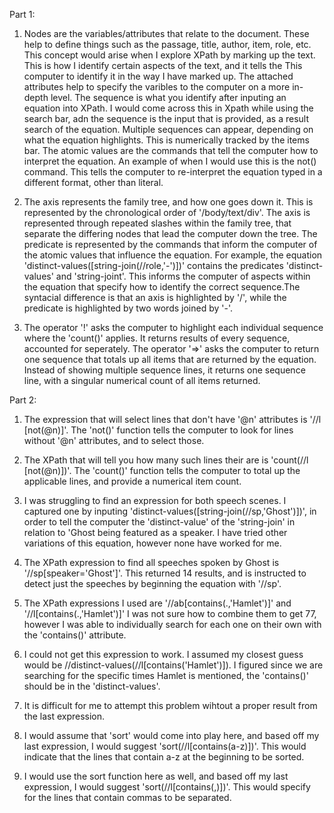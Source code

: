 Part 1:
1. Nodes are the variables/attributes that relate to the document. These
help to define things such as the passage, title, author, item, role, etc. 
This concept would arise when I explore XPath by marking up the text. 
This is how I identify certain aspects of the text, and it tells the 
This computer to identify it in the way I have marked up. The attached 
attributes help to specify the varibles to the computer on a more
in-depth level. The sequence is what you identify after inputing an
equation into XPath. I would come across this in Xpath while using the 
search bar, adn the sequence is the input that is provided, as a result 
search of the equation. Multiple sequences can appear, depending on
what the equation highlights. This is numerically tracked by the items bar.
The atomic values are the commands that tell the computer how to
interpret the equation. An example of when I would use this is the not()
command. This tells the computer to re-interpret the equation typed in 
a different format, other than literal.

2. The axis represents the family tree, and how one goes down it.
This is represented by the chronological order of '/body/text/div'.
The axis is represented through repeated slashes within the family tree,
that separate the differing nodes that lead the computer down the tree.
The predicate is represented by the commands that inform the computer
of the atomic values that influence the equation. For example, the equation
'distinct-values([string-join(//role,'-')])' contains the predicates
'distinct-values' and 'string-joint'. This informs the computer of 
aspects within the equation that specify how to identify the correct 
sequence.The syntacial difference is that an axis is highlighted by 
'/', while the predicate is highlighted by two words joined by '-'. 

3. The operator '!' asks the computer to highlight each individual sequence
where the 'count()' applies. It returns results of every sequence, accounted
for seperately. The operator '=>' asks the computer to return one sequence 
that totals up all items that are returned by the equation. Instead of 
showing multiple sequence lines, it returns one sequence line, with a 
singular numerical count of all items returned. 

Part 2:
1. The expression that will select lines that don't have '@n' attributes 
is '//l [not(@n)]'. The 'not()' function tells the computer to look for 
lines without '@n' attributes, and to select those.

2. The XPath that will tell you how many such lines their are is 
'count(//l [not(@n)])'. The 'count()' function tells the computer
to total up the applicable lines, and provide a numerical item count. 

3. I was struggling to find an expression for both speech scenes.
I captured one by inputing 'distinct-values([string-join(//sp,'Ghost')])',
in order to tell the computer the 'distinct-value' of the 'string-join'
in relation to 'Ghost being featured as a speaker. I have tried other
variations of this equation, however none have worked for me.

4. The XPath expression to find all speeches spoken by Ghost is
'//sp[speaker='Ghost']'. This returned 14 results, and is instructed to
detect just the speeches by beginning the equation with '//sp'.

5. The XPath expressions I used are '//ab[contains(.,'Hamlet')]'
and '//l[contains(.,'Hamlet')]' I was not sure how to combine them
to get 77, however I was able to individually search for each one 
on their own with the 'contains()' attribute.

6. I could not get this expression to work. I assumed my closest guess 
would be //distinct-values(//l[contains('Hamlet')]). I figured since we
are searching for the specific times Hamlet is mentioned, the 'contains()'
should be in the 'distinct-values'.

7. It is difficult for me to attempt this problem wihtout a proper
result from the last expression.

8. I would assume that 'sort' would come into play here, and based
off my last expression, I would suggest 'sort(//l[contains(a-z)])'. This
would indicate that the lines that contain a-z at the beginning to be
sorted. 

9. I would use the sort function here as well, and based off my
last expression, I would suggest 'sort(//l[contains(,)])'. This would 
specify for the lines that contain commas to be separated. 
